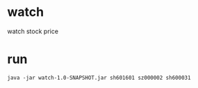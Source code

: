 # watch
watch stock price 

# run 
``
java -jar watch-1.0-SNAPSHOT.jar sh601601 sz000002 sh600031
``
